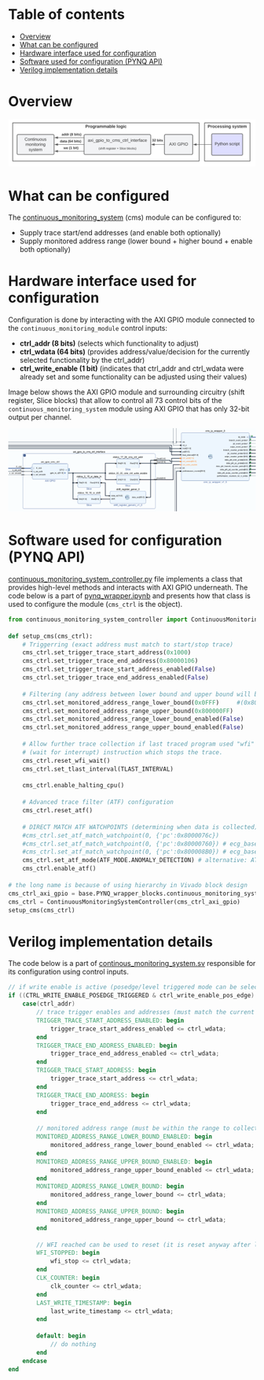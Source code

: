 # Table of contents
- [Overview](#overview)
- [What can be configured](#what-can-be-configured)
- [Hardware interface used for configuration](#hardware-interface-used-for-configuration)
- [Software used for configuration (PYNQ API)](#software-used-for-configuration-pynq-api)
- [Verilog implementation details](#verilog-implementation-details)


# Overview

<img alt="ERROR: IMAGE WASNT DISPLAYED" src="../images/cms_configuration_high_level.png" />

# What can be configured
The [continuous_monitoring_system](https://github.com/michalmonday/continuous_monitoring_system) (cms) module can be configured to:  
* Supply trace start/end addresses (and enable both optionally)
* Supply monitored address range (lower bound + higher bound + enable both optionally)

# Hardware interface used for configuration
Configuration is done by interacting with the AXI GPIO module connected to the `continuous_monitoring_module` control inputs:
* **ctrl_addr (8 bits)** (selects which functionality to adjust)
* **ctrl_wdata (64 bits)** (provides address/value/decision for the currently selected functionality by the ctrl_addr)
* **ctrl_write_enable (1 bit)** (indicates that ctrl_addr and ctrl_wdata were already set and some functionality can be adjusted using their values)

Image below shows the AXI GPIO module and surrounding circuitry (shift register, Slice blocks) that allow to control all 73 control bits of the `continuous_monitoring_system` module using AXI GPIO that has only 32-bit output per channel.

<img alt="ERROR: IMAGE WASNT DISPLAYED" src="../images/axi_gpio_to_cms_ctrl_interface.png" />

# Software used for configuration (PYNQ API)
[continuous_monitoring_system_controller.py](../jupyter_notebooks/continuous_monitoring_system_controller.py) file implements a class that provides high-level methods and interacts with AXI GPIO underneath. The code below is a part of [pynq_wrapper.ipynb](../jupyter_notebooks/pynq_wrapper.ipynb) and presents how that class is used to configure the module (`cms_ctrl` is the object). 
```python
from continuous_monitoring_system_controller import ContinuousMonitoringSystemController

def setup_cms(cms_ctrl):
    # Triggerring (exact address must match to start/stop trace)
    cms_ctrl.set_trigger_trace_start_address(0x1000)
    cms_ctrl.set_trigger_trace_end_address(0x80000106)  
    cms_ctrl.set_trigger_trace_start_address_enabled(False)
    cms_ctrl.set_trigger_trace_end_address_enabled(False)

    # Filtering (any address between lower bound and upper bound will be collected)
    cms_ctrl.set_monitored_address_range_lower_bound(0x0FFF)     #(0x80000000)
    cms_ctrl.set_monitored_address_range_upper_bound(0x800000FF)
    cms_ctrl.set_monitored_address_range_lower_bound_enabled(False)
    cms_ctrl.set_monitored_address_range_upper_bound_enabled(False)
    
    # Allow further trace collection if last traced program used "wfi"
    # (wait for interrupt) instruction which stops the trace.
    cms_ctrl.reset_wfi_wait()
    cms_ctrl.set_tlast_interval(TLAST_INTERVAL)
    
    cms_ctrl.enable_halting_cpu()
    
    # Advanced trace filter (ATF) configuration
    cms_ctrl.reset_atf()
    
    # DIRECT MATCH ATF WATCHPOINTS (determining when data is collected):
    #cms_ctrl.set_atf_match_watchpoint(0, {'pc':0x8000076c})
    #cms_ctrl.set_atf_match_watchpoint(0, {'pc':0x80000760}) # ecg_baseline wait_ms
    #cms_ctrl.set_atf_match_watchpoint(0, {'pc':0x800008B0}) # ecg_baseline wait_ms_2
    cms_ctrl.set_atf_mode(ATF_MODE.ANOMALY_DETECTION) # alternative: ATF_MODE.PATTERN_COLLECTION
    cms_ctrl.enable_atf()

# the long name is because of using hierarchy in Vivado block design
cms_ctrl_axi_gpio = base.PYNQ_wrapper_blocks.continuous_monitoring_system_blocks.axi_gpio_to_cms_ctrl_interface.axi_gpio_cms_ctrl.channel1    
cms_ctrl = ContinuousMonitoringSystemController(cms_ctrl_axi_gpio)
setup_cms(cms_ctrl)
```


# Verilog implementation details
The code below is a part of [continous_monitoring_system.sv](https://github.com/michalmonday/continuous_monitoring_system/blob/master/src/continuous_monitoring_system.sv) responsible for its configuration using control inputs.

```verilog
// if write enable is active (posedge/level triggered mode can be selected by CTRL_WRITE_ENABLE_POSEDGE_TRIGGERED)
if ((CTRL_WRITE_ENABLE_POSEDGE_TRIGGERED & ctrl_write_enable_pos_edge) || (~CTRL_WRITE_ENABLE_POSEDGE_TRIGGERED & ctrl_write_enable)) begin
    case(ctrl_addr)
        // trace trigger enables and addresses (must match the current PC exactly to trigger)
        TRIGGER_TRACE_START_ADDRESS_ENABLED: begin
            trigger_trace_start_address_enabled <= ctrl_wdata;
        end 
        TRIGGER_TRACE_END_ADDRESS_ENABLED: begin
            trigger_trace_end_address_enabled <= ctrl_wdata;
        end
        TRIGGER_TRACE_START_ADDRESS: begin
            trigger_trace_start_address <= ctrl_wdata;
        end
        TRIGGER_TRACE_END_ADDRESS: begin
            trigger_trace_end_address <= ctrl_wdata;
        end

        // monitored address range (must be within the range to collect trace)
        MONITORED_ADDRESS_RANGE_LOWER_BOUND_ENABLED: begin
            monitored_address_range_lower_bound_enabled <= ctrl_wdata;
        end
        MONITORED_ADDRESS_RANGE_UPPER_BOUND_ENABLED: begin
            monitored_address_range_upper_bound_enabled <= ctrl_wdata;
        end
        MONITORED_ADDRESS_RANGE_LOWER_BOUND: begin
            monitored_address_range_lower_bound <= ctrl_wdata;
        end
        MONITORED_ADDRESS_RANGE_UPPER_BOUND: begin
            monitored_address_range_upper_bound <= ctrl_wdata;
        end

        // WFI reached can be used to reset (it is reset anyway after loading Overlay again)
        WFI_STOPPED: begin
            wfi_stop <= ctrl_wdata;
        end
        CLK_COUNTER: begin
            clk_counter <= ctrl_wdata;
        end
        LAST_WRITE_TIMESTAMP: begin
            last_write_timestamp <= ctrl_wdata;
        end

        default: begin
            // do nothing
        end
    endcase
end
```
